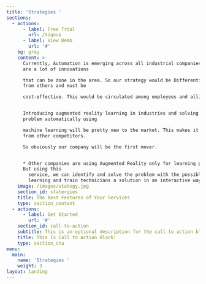 ```yaml
---
title: 'Strategies '
sections:
  - actions:
      - label: Free Trial
        url: /signup
      - label: View Demo
        url: '#'
    bg: gray
    content: >-
      Currently, Automation is emerging across all industrial companies. There
      are a lot of innovations

      that can be done in the area. So our strategy would be Differentiation
      from others and must be

      cost-effective. This would be circulated among employees and allies.


      Introducing augmented reality learning in industries and solving the
      problem automatically using

      machine learning will be pretty new to the market. This makes it distinct
      from other competitors.

      So obviously our company will be the first mover.


      * Other companies are using Augmented Reality only for learning purposes.
      But using this
        service, we can identify and solve the problem with the possible solutions with machine
        learning and train technicians a solution in an interactive way using Augmented Reality.
    image: /images/stategy.jpg
    section_id: statergies
    title: The Best Features of Your Services
    type: section_content
  - actions:
      - label: Get Started
        url: '#'
    section_id: call-to-action
    subtitle: This is an optional description for the call to action block.
    title: This Is Call to Action Block!
    type: section_cta
menu:
  main:
    name: 'Strategies '
    weight: 3
layout: landing
---
```


